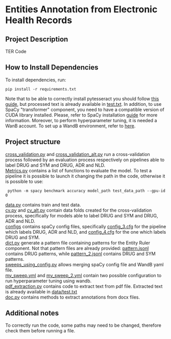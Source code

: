 # Entities Annotation from Electronic Health Records

## Project Description
TER Code

## How to Install Dependencies
To install dependencies, run:

```
pip install -r requirements.txt
```
Note that to be able to correctly install pytesseract you should follow [this guide](https://pypi.org/project/pytesseract/), but processed text is already available in [test.txt](data/test.txt). In addition, to use SpaCy "transformer" component, you need to have a compatible version of CUDA library installed. Please, refer to SpaCy installation [guide](https://spacy.io/usage/embeddings-transformers#transformers) for more information.
Moreover, to perform hyperparameter tuning, it is needed a WanB account. To set up a WandB environment, refer to [here](https://docs.wandb.ai/guides/integrations/spacy).

## Project structure
[cross_validation.py](cross_validation.py) and [cross_validation_alt.py](cross_validation_alt.py) run a cross-validation process followed by an evaluation process respectively on pipelines able to label DRUG and SYM and DRUG, ADR and NLD.<br/>
[Metrics.py](Metrics.py) contains a list of functions to evaluate the model. To test a pipeline it is possible to launch it changing the path in the code, otherwise it is possible to use:
```
 python -m spacy benchmark accuracy model_path test_data_path --gpu-id 0
```
[data.py](data.py) contains train and test data.<br/>
[cv.py](cv.py) and [cv_alt.py](cv_alt.py) contain data folds created for the cross-validation process, specifically for models able to label DRUG and SYM and DRUG, ADR and NLD.<br/>
[configs](configs) contains spaCy config files, specifically [config_3.cfg](configs/config_3.cfg) for the pipeline which labels DRUG, ADR and NLD, and [config_4.cfg](configs/config_4.cfg) for the one which labels DRUG and SYM.<br/>
[dict.py](dict.py) generate a pattern file containing patterns for the Entity Ruler component. Not that pattern files are already provided: [pattern.jsonl](pattern.jsonl) contains DRUG patterns, while [pattern_2.jsonl](pattern_2.jsonl) contains DRUG and SYM patterns. <br/>
[sweeps_using_config.py](sweeps_using_config.py) allows merging spaCy config file and WandB yaml file.<br/>
[my_sweep.yml](my_sweep.yml) and [my_sweep_2.yml](my_sweep_2.yml) contain two possible configuration to run hyperparameter tuning using wandb.<br/>
[pdf_extraction.py](pdf_extraction.py) contains code to extract text from pdf file. Extracted text is already available in [data/test.txt](data/test.txt)<br/>
[doc.py](doc.py) contains methods to extract annotations from docx files.
## Additional notes
To correctly run the code, some paths may need to be changed, therefore check them before running a file.




